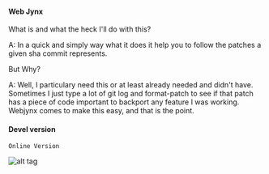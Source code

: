 #### Web Jynx
What is and what the heck I'll do with this?

A: In a quick and simply way what it does it help you to follow the patches a given sha commit represents.

But Why?

A: Well, I particulary need this or at least already needed and didn't have. Sometimes I just type a lot of git log and format-patch to see if that patch has a piece of code important to backport any feature I was working. Webjynx comes to make this easy, and that is the point.

#### Devel version
	Online Version

![alt tag](https://raw.github.com/kirotawa/webjynx/master/webjynx/img/screenshot.png)
